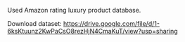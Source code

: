 Used Amazon rating luxury product database.

Download dataset: https://drive.google.com/file/d/1-6ksKtuunz2KwPaCsO8rezHjN4CmaKuT/view?usp=sharing
